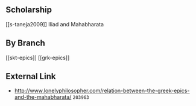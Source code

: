 ## Scholarship
[[s-taneja2009]] Iliad and Mahabharata
 
## By Branch
[[skt-epics]]
[[grk-epics]]

## External Link
- http://www.lonelyphilosopher.com/relation-between-the-greek-epics-and-the-mahabharata/ `203963`